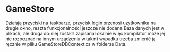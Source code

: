 # GameStore


Działają przyciski na taskbarze, przycisk login przenosi uzytkownika na drugie okno, reszta funkcjonalności jeszcze nie dodana
Baza danych jest w plikach, ale droga do niej została zapisana lokalnie więc kompilator może jej nie rozpoznać na innym urządzeniu
w takmi wypadku trzeba zmienić ją ręcznie w pliku GameStoreDBContext.cs w folderze Data.
